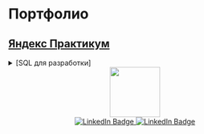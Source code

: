 # Портфолио

## [Яндекс Практикум](https://practicum.yandex.ru/)

<details>
<summary>[SQL для разработки]</summary>
  
  - **Модуль I**
    - [Решение задачи](https://github.com/SayJustOnlyMe/portfolio/blob/main/SQL/Yandex%20Workshop/SQL%20for%20development/Module%201/queries.sql)

  - **Модуль II**
    - [Постановка задачи](https://github.com/SayJustOnlyMe/portfolio/blob/main/SQL/Yandex%20Workshop/SQL%20for%20development/Module%203/description.md)
    - [Решение задачи](https://github.com/SayJustOnlyMe/portfolio/blob/main/SQL/Yandex%20Workshop/SQL%20for%20development/Module%202/queries.sql)

  - **Модуль III**
    - [Постановка задачи](https://github.com/SayJustOnlyMe/portfolio/blob/main/SQL/Yandex%20Workshop/SQL%20for%20development/Module%203/description.md)
    - [Решение задачи](https://github.com/SayJustOnlyMe/portfolio/blob/main/SQL/Yandex%20Workshop/SQL%20for%20development/Module%203/queries.sql)

  - **Модуль IV**
    - [Постановка задачи часть 1](https://github.com/SayJustOnlyMe/portfolio/blob/main/SQL/Yandex%20Workshop/SQL%20for%20development/Module%204/description_1.md)
    - [Решение задачи часть 1](https://github.com/SayJustOnlyMe/portfolio/blob/main/SQL/Yandex%20Workshop/SQL%20for%20development/Module%204/queries_1.sql)
    - [Постановка задачи часть 2](https://github.com/SayJustOnlyMe/portfolio/blob/main/SQL/Yandex%20Workshop/SQL%20for%20development/Module%204/description_2.md)
    - [Решение задачи часть 2](https://github.com/SayJustOnlyMe/portfolio/blob/main/SQL/Yandex%20Workshop/SQL%20for%20development/Module%204/queries_2.sql)
</details>

<div id="header" align="center">
  <img src="https://media.giphy.com/media/M9gbBd9nbDrOTu1Mqx/giphy.gif" width="100"/>
</div>

<div id="badges" align="center">
  <a href="https://vk.com/just_onlyme">
    <img src="https://img.shields.io/badge/-VK-%3C003f5c%3E=linkedin&logoColor=white" alt="LinkedIn Badge"/>
  </a>
  <a href="https://t.me/Just_0nlyMe">
    <img src="https://img.shields.io/badge/-Telegram-%3C003f5c%3E=linkedin&logoColor=white" alt="LinkedIn Badge"/>
  </a>
</div>
